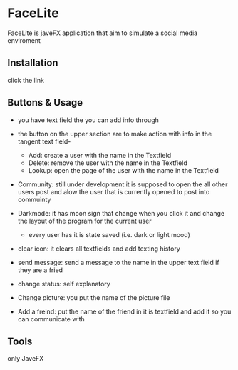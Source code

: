 # FaceLite

FaceLite is javeFX application that aim to simulate a social media enviroment


## Installation

click the link


## Buttons & Usage
- you have text field the you can add info through
- the button on the upper section are to make action with info in the tangent text field-  
  - Add: create a user with the name in the Textfield
  - Delete: remove the user with the name in the Textfield
  - Lookup: open the page of the user with the name in the Textfield
- Community: still under development it is supposed to open the all other users post and alow the user that is currently opened to post into commuinty 
- Darkmode: it has moon sign that change when you click it and change the layout of the program for the current user 
 
  - every user has it is state saved (i.e. dark or light mood)
- clear icon: it clears all textfields and add texting history 
- send message: send a message to the name in the upper text field if they are a fried
- change status: self explanatory
- Change picture: you put the name of the picture file
- Add a freind: put the name of the friend in it is textfield and add it so you can communicate with

## Tools

only JaveFX 
